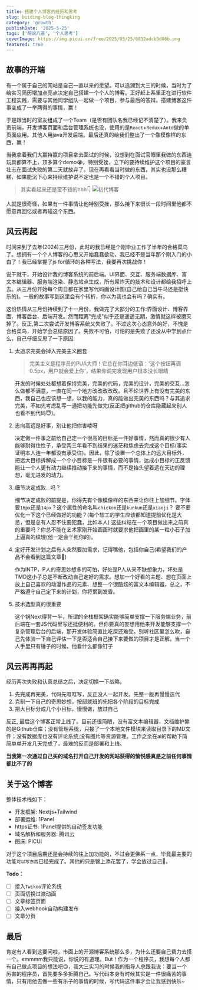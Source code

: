 ```yaml
---
title: 搭建个人博客的经历和思考
slug: buiding-blog-thingking
category: 'growth'
publishDate: '2025-5-25'
tags: ['胡说八道', '个人思考']
coverImage: https://img.picui.cn/free/2025/05/25/6832adcb5d86b.png
featured: true
---
```


## 故事的开端

有一个属于自己的网站是自己一直以来的愿望。可以追溯到大三的时候，当时为了给实习简历增加点亮点决定自己搭建一个个人的博客。正好赶上系里正在进行软件工程实践，需要与其他同学组队一起做一个项目，参与最后的答辩。搭建博客这件事变成了一举两得的事情，赢！

于是跟当时的室友组成了一个Team（是否有团队名我已经记不清楚了）。我来负责前端，开发博客页面和后台管理系统也没，使用的是`React`+`Redux`+`Antd`做的单页面应用。其他人用java开发后端。最后还真的给我们整出了一个像模像样的东西，赢！

当我拿着我们大赢特赢的项目拿去面试的时候，没想到在面试官眼里我做的东西连玩具都算不上，顶多算个demo😭。特别受挫，立下的要持续维护这个项目的豪言壮志在面试失败的第二天就放弃了。现在再看看当时做的东西，其实也没那么糟糕，如果能沉下心来持续维护说不定也是一个不错的个人项目。

> 其实看起来还是蛮不错的hhh👇
> ![初代博客](https://img.picui.cn/free/2025/05/25/68328c4000062.png)

人就是很奇怪，如果有一件事情让他特别受挫，那么接下来很长一段时间里他都不愿意再回忆或者再碰这个东西。

## 风云再起

时间来到了去年(2024)三月份，此时的我已经是个刚毕业工作了半年的合格菜鸟了。想拥有一个个人博客的心思又开始蠢蠢欲动，我已经不是当年那个刚入门的小白了！我已经掌握了js for循环的各种写法，我要再次挑战你！

说干就干，开始设计我的博客系统的前后端。UI界面、交互、服务端数据库、富文本编辑器、服务端渲染、静态站点生成，所有屌炸天的技术和设计都给我招呼上去。从三月份开始每个周日都在家里写代码画设计图(自己给自己当牛马还是挺快乐的)。一般的故事写到这里会有个转折，你以为我也会有吗？确实有。

这份热情从三月份持续到了十一月份，我做完了大部分的工作:界面设计、博客界面、博客后台、后端开发。然而距离"完成"似乎还是遥遥无期，激情就这样被磨灭掉了。反正,第二次尝试开发博客系统又失败了。不过这次心态意外的好，不愧是合格菜鸟，开始学会总结原因了。失败不可怕，可怕的是失败了还没从中学到点什么，自己仔细反思了一下原因:

1. 太追求完美会掉入完美主义圈套

   > 完美主义是程序员的PUA大师！它总在你耳边低语：'这个按钮再调0.5px，用户就会爱上你'，结果你调完发现用户根本没长眼睛

   开发的时候处处都想着保持完美，完美的代码，完美的设计，完美的交互...怎么做都不满意，一直在同一个地方改改改改改。且不论世界上有没有完美的东西，我自己也应该想一想，以我的能力，真的能做出完美的东西吗？与其追求完美，不如先考虑乱写一通把功能先做完(反正把github的仓库隐藏起来别人也看不到代码😇)。

2. 志向高远是好事，别让他把你害喽呀

   决定做一件事之前给自己定一个很高的目标是一件好事情，然而真的很少有人能够耐得住性子，承受两三年看不到结果的迷茫和焦虑去完成这个目标(事实证明本人连一年都没有承受住)。因此，除了设置一个总体上的远大目标外，把远大目标拆解成一个个小目标是一件很有必要的事情，达成小目标的正反馈能让一个人更有动力继续推动接下来的事情，而不是抬头望着远在天边的理想，毫无进发的动力。

3. 细节决定成败...吗？

   细节决定成败的前提是，你得先有个像模像样的东西来让你往上加细节。字体要`16px`还是`14px`？这个属性的命名叫`chicken`还是`kunkun`还是`xiaoji`？ 要不要优化一下这个已经做好的功能？(每个软工的学生应该都知道提前优化是大忌，但是总有人忍不住要犯蠢，比如本人) 这些纠结在一个项目做出来之前真的重要吗？你总不能在艺术家刚开始画画时就要求他把画里的某一粒小石子加上逼真的纹理(他一定会干死你的)。

4. 定好开发计划之后有人突然要加需求，记得嘴他，包括你自己(希望我们的产品不会看到这篇文章🙏)

   作为INTP，P人的奇思妙想多的可怕，好处是P人从来不缺想象力，坏处是TMD这小子总是不断改动自己定好的需求。想加一个好看的主题、想在页面上放上自己喜欢的动漫作品的元素、想整一个很酷炫的富文本编辑器，总之，不严格遵守自己定下来的计划，你将累到发昏。

5. 技术选型真的很重要

   这个锅Next得背一半，所谓的全栈框架确实能够简单支撑一下服务端业务，前后端在一套JS代码里写还挺便利的。但你要真的妄想用他来开发能够支撑一个复杂管理后台的后端，那开发体验简直比吃屎还难受。别听社区里怎么吹，自己先体验一下自己评估一下是否适合自己接下来要做的项目才是正解。当一个人手里只有锤子的时候，他看什么都像钉子

## 风云再再再起

经历两次失败和认真总结之后，决定切换一下战略。

1. 先完成再完美，代码先哐哐写，反正没人一起开发。先整一版再慢慢迭代
2. 克制一下自己的奇思妙想，按部就班的先把各个阶段的目标完成
3. 把大目标分成几个小目标，慢慢做，放过自己

反正, 最后这个博客正常上线了。目前还很简陋，没有富文本编辑器，文档维护靠的是Github仓库；没有管理系统，只接了一个本地文件模块来读取目录下的MD文件；没有数据库也没有评论系统;没有图片等资源管理。工作之余在ai的帮助下简简单单开发几天完成了，最难的反而是部署和上线。

**当我第一次通过自己买的域名打开自己开发的网站获得的愉悦感真是之前任何事情都比不了的**

## 关于这个博客

整体技术栈如下：

- 开发框架: Nextjs+Tailwind
- 部署运维: 1Panel
- https证书: 1Panel提供的自动签发功能
- 域名解析和服务器: 腾讯云
- 图床: PICUI

对于这个项目后期还是会持续的往上加功能的，不过会更佛系一点，毕竟最主要的功能`可以写东西`已经完成了。其他的只是锦上添花罢了，学会放过自己🙏。

**Todo：**

- [ ] 接入`Twikoo`评论系统
- [ ] 页面切换过渡动画
- [ ] 文章标签页面
- [ ] 接入webhook自动构建发布
- [ ] 文章分页

## 最后

肯定有人看到这要问啦，市面上的开源博客系统那么多，为什么还要自己费力去搭一个。emmmm我只能说，你说的有道理。But！作为一个程序员，我想每个人都有自己做点项目的想法吧🙃，我大三实习的时候我的指导人总跟我说：要当一个厉害的程序员，首先要多多折腾自己。写代码本身有时候其实是一件很痛苦的事情，只有用他去做一些有乐子的事情的时候，写代码这件事才会让我感到快乐~
